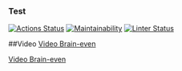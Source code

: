 ### Test
[![Actions Status](https://github.com/ponomnick/frontend-project-lvl1/workflows/hexlet-check/badge.svg)](https://github.com/ponomnick/frontend-project-lvl1/actions)
[![Maintainability](https://api.codeclimate.com/v1/badges/dffe4c6d8d29328625a8/maintainability)](https://codeclimate.com/github/ponomnick/frontend-project-lvl1/maintainability)
[![Linter Status](https://github.com/ponomnick/frontend-project-lvl1/workflows/Linter/badge.svg)](https://github.com/ponomnick/frontend-project-lvl1/actions)

##Video
<a href="https://asciinema.org/a/486845">Video Brain-even</a>

<a href="https://asciinema.org/a/487225">Video Brain-even</a>
